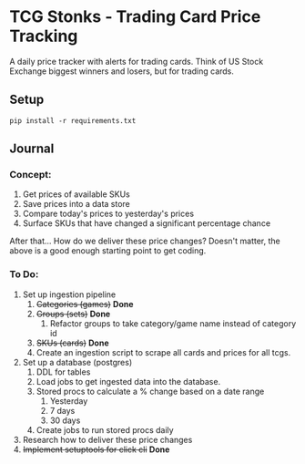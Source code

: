# TCG Stonks - Trading Card Price Tracking 

A daily price tracker with alerts for trading cards. Think of US Stock Exchange biggest winners and losers, but for trading cards.

## Setup 

`pip install -r requirements.txt`

## Journal

### Concept: 
1. Get prices of available SKUs 
2. Save prices into a data store
3. Compare today's prices to yesterday's prices 
4. Surface SKUs that have changed a significant percentage chance

After that... How do we deliver these price changes? Doesn't matter, the above is a good enough starting point to get coding. 

### To Do: 

1. Set up ingestion pipeline
    1. ~~Categories (games)~~ **Done** 
    2. ~~Groups (sets)~~ **Done** 
        1. Refactor groups to take category/game name instead of category id 
    3. ~~SKUs (cards)~~ **Done** 
    4. Create an ingestion script to scrape all cards and prices for all tcgs.
2. Set up a database (postgres)
    1. DDL for tables 
    2. Load jobs to get ingested data into the database.
    3. Stored procs to calculate a % change based on a date range
        1. Yesterday
        2. 7 days
        3. 30 days
    4. Create jobs to run stored procs daily
3. Research how to deliver these price changes
4. ~~Implement setuptools for click cli~~ **Done** 